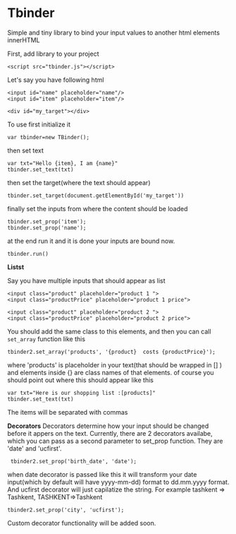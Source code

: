 # Tbinder
Simple and tiny library to bind your input values to another html elements innerHTML

First, add library to your project
```
<script src="tbinder.js"></script>
```
Let's say you have following html
```
<input id="name" placeholder="name"/>
<input id="item" placeholder="item"/>

<div id="my_target"></div>
```
To use first initialize it
```
var tbinder=new TBinder();
```
then set text
```
var txt="Hello {item}, I am {name}"
tbinder.set_text(txt)
```
then set the target(where the text should appear)
```
tbinder.set_target(document.getElementById('my_target'))
```
finally set the inputs from where the content should be loaded

```
tbinder.set_prop('item');
tbinder.set_prop('name');
```

at the end run it and it is done your inputs are bound now.

```
tbinder.run()
```

**Listst**

Say you have multiple inputs that should appear as list

```
<input class="product" placeholder="product 1 ">
<input class="productPrice" placeholder="product 1 price">

<input class="product" placeholder="product 2 ">
<input class="productPrice" placeholder="product 2 price">
```

You should add the same class to this elements, and then you can call `set_array` function like this
```
tbinder2.set_array('products', '{product}  costs {productPrice}');
```
where 'products' is placeholder in your text(that should be wrapped in [] ) and elements inside {} are class names of that elements.
of course you should point out where this should appear like this
```
var txt="Here is our shopping list :[products]"
tbinder.set_text(txt)
```
The items will be separated with commas

**Decorators**
Decorators determine how your input should be changed before it appers on the text.
Currently, there are 2 decorators availabe, which you can pass as a second parameter to set_prop function.
They are 'date' and 'ucfirst'.
```
 tbinder2.set_prop('birth_date', 'date');
 ```
 when date decorator is passed like this it will transform your date input(which by default will have yyyy-mm-dd) format to dd.mm.yyyy format.
 And ucfirst decorator will just capilatize the string. For example tashkent => Tashkent, TASHKENT=>Tashkent
```
tbinder2.set_prop('city', 'ucfirst');
```
Custom decorator functionality will be added soon.
